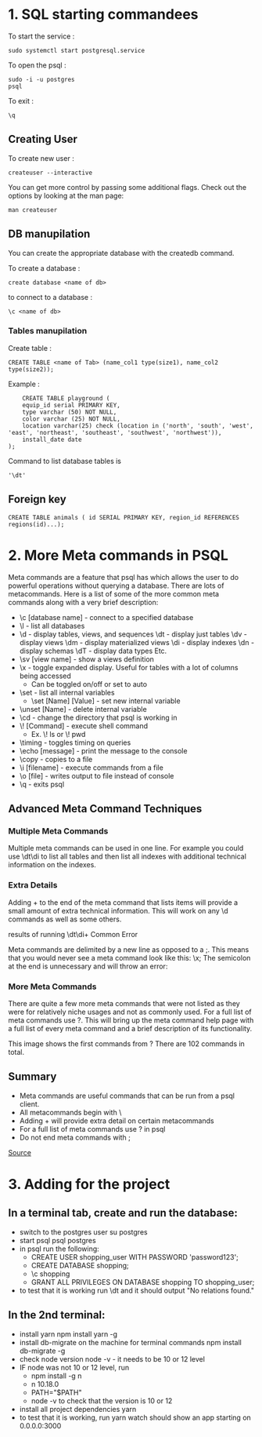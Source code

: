 # 1. SQL starting commandees 
To start the service : 

    sudo systemctl start postgresql.service
    
To open the psql :

    sudo -i -u postgres
    psql


To exit : 
    
    \q
    

    
## Creating User
To create new user :
    
    createuser --interactive

You can get more control by passing some additional flags. Check out the options by looking at the man page:

    man createuser

## DB manupilation

You can create the appropriate database with the createdb command.

To create a database :

    create database <name of db>
    
to connect to a database : 

    \c <name of db>
    
### Tables manupilation 
Create table :

    CREATE TABLE <name of Tab> (name_col1 type(size1), name_col2 type(size2));
    
Example : 
    
        CREATE TABLE playground (
        equip_id serial PRIMARY KEY,
        type varchar (50) NOT NULL,
        color varchar (25) NOT NULL,
        location varchar(25) check (location in ('north', 'south', 'west', 'east', 'northeast', 'southeast', 'southwest', 'northwest')),
        install_date date
    );



Command to list database tables is 
    
    '\dt'
    
## Foreign key 
    
    CREATE TABLE animals ( id SERIAL PRIMARY KEY, region_id REFERENCES regions(id)...);
# 2. More Meta commands in PSQL

Meta commands are a feature that psql has which allows the user to do powerful operations without querying a database. There are lots of metacommands. Here is a list of some of the more common meta commands along with a very brief description:

- \c [database name] - connect to a specified database
- \l - list all databases
- \d - display tables, views, and sequences
    \dt - display just tables
    \dv - display views
    \dm - display materialized views
    \di - display indexes
    \dn - display schemas
    \dT - display data types
        Etc.
- \sv [view name] - show a views definition
- \x - toggle expanded display. Useful for tables with a lot of columns being accessed
    - Can be toggled on/off or set to auto
- \set - list all internal variables
    - \set [Name] [Value] - set new internal variable
- \unset [Name] - delete internal variable
- \cd - change the directory that psql is working in
- \\! [Command] - execute shell command
    - Ex. \\! ls or \\! pwd
- \timing - toggles timing on queries
- \echo [message] - print the message to the console
- \copy - copies to a file
- \i [filename] - execute commands from a file
- \o [file] - writes output to file instead of console
- \q - exits psql

## Advanced Meta Command Techniques
### Multiple Meta Commands

Multiple meta commands can be used in one line. For example you could use \dt\di to list all tables and then list all indexes with additional technical information on the indexes.

### Extra Details

Adding + to the end of the meta command that lists items will provide a small amount of extra technical information. This will work on any \d commands as well as some others.

results of running \dt\di+
Common Error

Meta commands are delimited by a new line as opposed to a ;. This means that you would never see a meta command look like this: \x; The semicolon at the end is unnecessary and will throw an error:

### More Meta Commands

There are quite a few more meta commands that were not listed as they were for relatively niche usages and not as commonly used. For a full list of meta commands use \?. This will bring up the meta command help page with a full list of every meta command and a brief description of its functionality.


This image shows the first commands from \? There are 102 commands in total.

## Summary

- Meta commands are useful commands that can be run from a psql client.
- All metacommands begin with \
- Adding + will provide extra detail on certain metacommands
- For a full list of meta commands use \? in psql
- Do not end meta commands with ;

[Source](https://dataschool.com/learn-sql/meta-commands-in-psql/)


# 3. Adding for the project

## In a terminal tab, create and run the database:

- switch to the postgres user su postgres
- start psql psql postgres
- in psql run the following:
    - CREATE USER shopping_user WITH PASSWORD 'password123';
    - CREATE DATABASE shopping;
    - \c shopping
    - GRANT ALL PRIVILEGES ON DATABASE shopping TO shopping_user;
- to test that it is working run \dt and it should output "No relations found."

## In the 2nd terminal:

- install yarn npm install yarn -g
- install db-migrate on the machine for terminal commands npm install db-migrate -g
- check node version node -v - it needs to be 10 or 12 level
- IF node was not 10 or 12 level, run
    - npm install -g n
    - n 10.18.0
    - PATH="$PATH"
    - node -v to check that the version is 10 or 12
- install all project dependencies yarn
- to test that it is working, run yarn watch should show an app starting on 0.0.0.0:3000


